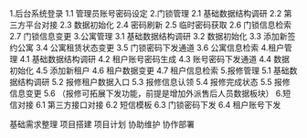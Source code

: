 1.后台系统登录
   1.1 管理员账号密码设定
2.门锁管理
   2.1 基础数据结构调研
   2.2 第三方平台对接
   2.3 数据初始化
   2.4 密码刷新
   2.5 临时密码获取
   2.6 门锁信息检索
   2.7 门锁信息变更
3.公寓管理
   3.1 基础数据结构调研
   3.2 数据初始化
   3.3 添加新签约公寓
   3.4 公寓租赁状态变更
   3.5 门锁密码下发通道
   3.6 公寓信息检索
4.租户管理
   4.1 基础数据结构调研
   4.2 租户账号密码生成
   4.3 账号密码下发通道
   4.4 数据初始化
   4.5 添加新租户
   4.6 租户数据变更
   4.7 租户信息检索
5.报修管理
   5.1 基础数据结构调研
   5.2 报修租户数据入口
   5.3 报修信息认领
   5.4 报修完成状态
   5.5 报修信息变更
   5.6 （报修可拓展下发功能，前提是增加外派售后人员数据板块）
6.短信对接
   6.1 第三方接口对接
   6.2 短信模板
   6.3 门锁密码下发
   6.4 租户账号下发

基础需求整理
项目搭建
项目计划
协助维护
协作部署